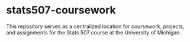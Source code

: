 # stats507-coursework
This repository serves as a centralized location for coursework, projects, and assignments for the Stats 507 course at the University of Michigan.
